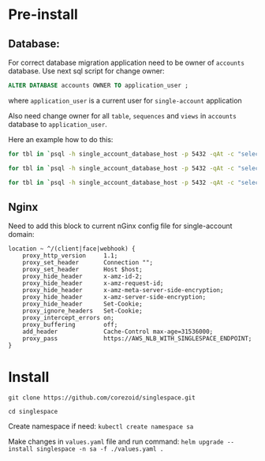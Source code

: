 # Pre-install

## Database: 
For correct database migration application need to be owner of `accounts` database.
Use next sql script for change owner:

```sql
ALTER DATABASE accounts OWNER TO application_user ;
```

where `application_user` is a current user for `single-account` application

Also need change owner for all `table`, `sequences` and `views` in `accounts` database to `application_user`.

Here an example how to do this:

```bash
for tbl in `psql -h single_account_database_host -p 5432 -qAt -c "select tablename from pg_tables where schemaname = 'public';" accounts` ; do  psql -h single_account_database_host -p 5432 -c "alter table \"$tbl\" owner to application_user" accounts ; done

for tbl in `psql -h single_account_database_host -p 5432 -qAt -c "select sequence_name from information_schema.sequences where sequence_schema = 'public';" accounts` ; do  psql -h single_account_database_host -p 5432 -c "alter sequence \"$tbl\" owner to application_user" accounts ; done

for tbl in `psql -h single_account_database_host -p 5432 -qAt -c "select table_name from information_schema.views where table_schema = 'public';" accounts` ; do  psql -h single_account_database_host -p 5432 -c "alter view \"$tbl\" owner to application_user" accounts ; done
```

## Nginx

Need to add this block to current nGinx config file for single-account domain:

```nginx
location ~ ^/(client|face|webhook) {
	proxy_http_version     1.1;
	proxy_set_header       Connection "";
	proxy_set_header       Host $host;
	proxy_hide_header      x-amz-id-2;
	proxy_hide_header      x-amz-request-id;
	proxy_hide_header      x-amz-meta-server-side-encryption;
	proxy_hide_header      x-amz-server-side-encryption;
	proxy_hide_header      Set-Cookie;
	proxy_ignore_headers   Set-Cookie;
	proxy_intercept_errors on;
	proxy_buffering        off;
	add_header             Cache-Control max-age=31536000;
	proxy_pass             https://AWS_NLB_WITH_SINGLESPACE_ENDPOINT;
}
```

# Install


```git clone https://github.com/corezoid/singlespace.git```

```cd singlespace```


Create namespace if need:
```kubectl create namespace sa```

Make changes in `values.yaml` file and run command:
```helm upgrade --install singlespace -n sa -f ./values.yaml .```
